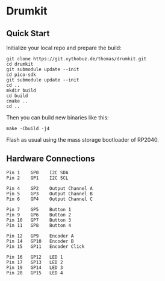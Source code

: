 # Drumkit

## Quick Start

Initialize your local repo and prepare the build:

    git clone https://git.xythobuz.de/thomas/drumkit.git
    cd drumkit
    git submodule update --init
    cd pico-sdk
    git submodule update --init
    cd ..
    mkdir build
    cd build
    cmake ..
    cd ..

Then you can build new binaries like this:

    make -Cbuild -j4

Flash as usual using the mass storage bootloader of RP2040.

## Hardware Connections

    Pin 1    GP0    I2C SDA
    Pin 2    GP1    I2C SCL

    Pin 4    GP2    Output Channel A
    Pin 5    GP3    Output Channel B
    Pin 6    GP4    Output Channel C

    Pin 7    GP5    Button 1
    Pin 9    GP6    Button 2
    Pin 10   GP7    Button 3
    Pin 11   GP8    Button 4

    Pin 12   GP9    Encoder A
    Pin 14   GP10   Encoder B
    Pin 15   GP11   Encoder Click

    Pin 16   GP12   LED 1
    Pin 17   GP13   LED 2
    Pin 19   GP14   LED 3
    Pin 20   GP15   LED 4

